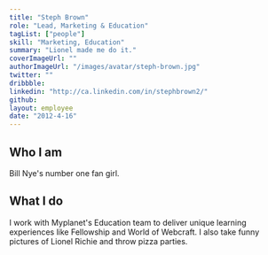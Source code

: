 ```yaml
---
title: "Steph Brown"
role: "Lead, Marketing & Education"
tagList: ["people"]
skill: "Marketing, Education"
summary: "Lionel made me do it."
coverImageUrl: ""
authorImageUrl: "/images/avatar/steph-brown.jpg"
twitter: ""
dribbble:
linkedin: "http://ca.linkedin.com/in/stephbrown2/"
github:
layout: employee
date: "2012-4-16"
---
```


## Who I am

Bill Nye's number one fan girl. 

## What I do

I work with Myplanet's Education team to deliver unique learning experiences like Fellowship and World of Webcraft. I also take funny pictures of Lionel Richie and throw pizza parties. 
